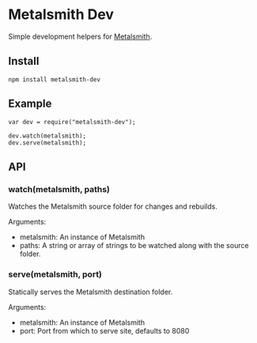 # Metalsmith Dev

Simple development helpers for [Metalsmith][1].

## Install

	npm install metalsmith-dev

## Example

	var dev = require("metalsmith-dev");

	dev.watch(metalsmith);
	dev.serve(metalsmith);

## API

### watch(metalsmith, paths)

Watches the Metalsmith source folder for changes and rebuilds.

Arguments:

* metalsmith: An instance of Metalsmith
* paths: A string or array of strings to be watched along with the source folder.

### serve(metalsmith, port)

Statically serves the Metalsmith destination folder.

Arguments:

* metalsmith: An instance of Metalsmith
* port: Port from which to serve site, defaults to 8080

[1]: http://www.metalsmith.io/
